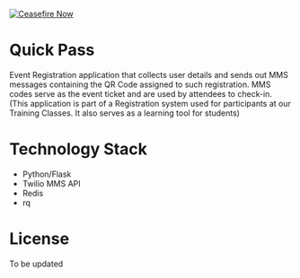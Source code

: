 [![Ceasefire Now](https://badge.techforpalestine.org/ceasefire-now)](https://techforpalestine.org/learn-more)

Quick Pass
==========
Event Registration application that collects user details and sends out MMS messages containing the QR Code assigned to such registration. MMS codes serve as the event ticket and are used by attendees to check-in. (This application is part of a Registration system used for participants at our Training Classes. It also serves as a learning tool for students)

Technology Stack
================
* Python/Flask
* Twilio MMS API
* Redis
* rq

License
=======
To be updated



